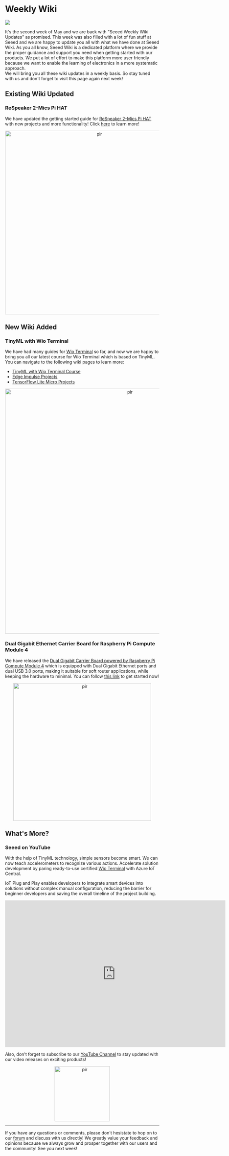 # Weekly Wiki
![](https://files.seeedstudio.com/wiki/IMAGES/21-May-Week-2.png)

It's the second week of May and we are back with "Seeed Weekly Wiki Updates" as promised. This week was also filled with a lot of fun stuff at Seeed and we are happy to update you all with what we have done at Seeed Wiki. 
As you all know, Seeed Wiki is a dedicated platform where we provide the proper guidance and support you need when getting started with our products. We put a lot of effort to make this platform more user friendly because we want to enable the learning of electronics in a more systematic approach.  
We will bring you all these wiki updates in a weekly basis. So stay tuned with us and don't forget to visit this page again next week!

## Existing Wiki Updated 

### ReSpeaker 2-Mics Pi HAT

We have updated the getting started guide for [ReSpeaker 2-Mics Pi HAT](https://www.seeedstudio.com/ReSpeaker-2-Mics-Pi-HAT-p-2874.html) with new projects and more functionality! Click [here](https://wiki.seeedstudio.com/ReSpeaker_2_Mics_Pi_HAT/) to learn more!

<p style="text-align:center;"><a href="https://wiki.seeedstudio.com/ODYSSEY-X86J4105-Installing-OS/"><img src="https://files.seeedstudio.com/products/107100001/01.png" alt="pir"  width="600" height="auto"></a></p>

## New Wiki Added

### TinyML with Wio Terminal

We have had many guides for [Wio Terminal](https://www.seeedstudio.com/Wio-Terminal-p-4509.html) so far, and now we are happy to bring you all our latest course for Wio Terminal which is based on TinyML. You can navigate to the following wiki pages to learn more:

- [TinyML with Wio Terminal Course](https://wiki.seeedstudio.com/Wio-Terminal-TinyML/)
- [Edge Impulse Projects](https://wiki.seeedstudio.com/Wio-Terminal-TinyML-EI-1/)
- [TensorFlow Lite Micro Projects](https://wiki.seeedstudio.com/Wio-Terminal-TinyML-TFLM-1/)

<p style="text-align:center;"><a href="https://wiki.seeedstudio.com/Wio-Terminal-TinyML/"><img src="https://files.seeedstudio.com/wiki/Wio-Terminal-Edge-Impulse/booze.jpg" alt="pir"  width="800" height="auto"></a></p>

### Dual Gigabit Ethernet Carrier Board for Raspberry Pi Compute Module 4

We have released the [Dual Gigabit Carrier Board powered by Raspberry Pi Compute Module 4](https://www.seeedstudio.com/Rapberry-Pi-CM4-Dual-GbE-Carrier-Board-p-4874.html) which is equipped with Dual Gigabit Ethernet ports and dual USB 3.0 ports, making it suitable for soft router applications, while keeping the hardware to minimal.
You can follow [this link](https://wiki.seeedstudio.com/Dual-Gigabit-Ethernet-Carrier-Board-for-Raspberry-Pi-CM4/) to get started now!

<p style="text-align:center;"><a href="https://wiki.seeedstudio.com/Dual-Gigabit-Ethernet-Carrier-Board-for-Raspberry-Pi-CM4/"><img src="https://files.seeedstudio.com/wiki/102110497/CM4-default.png" alt="pir"  width="450" height="auto"></a></p>

## What's More?

### Seeed on YouTube

With the help of TinyML technology, simple sensors become smart. We can now teach accelerometers to recognize various actions. Accelerate solution development by paring ready-to-use certified [Wio Terminal](https://www.seeedstudio.com/Wio-Terminal-p-4509.html) with Azure IoT Central.

IoT Plug and Play enables developers to integrate smart devices into solutions without complex manual configuration, reducing the barrier for beginner developers and saving the overall timeline of the project building.

<p style="text-align:center;"><iframe width="720" height="480" src="https://www.youtube.com/embed/qm_G5K7VzgY" frameborder="0" allow="accelerometer; encrypted-media; gyroscope; picture-in-picture" allowfullscreen></iframe></p>

Also, don't forget to subscribe to our [YouTube Channel](http://www.youtube.com/c/SeeedStudioSZ) to stay updated with our video releases on exciting products!

<p style="text-align:center;"><a href="http://www.youtube.com/c/SeeedStudioSZ"><img src="https://files.seeedstudio.com/wiki/IMAGE/Youtube%20Subs.png" alt="pir"  width="180" height="auto"></a></p>

<hr>

If you have any questions or comments, please don't hesistate to hop on to our [forum](https://forum.seeedstudio.com/latest) and discuss with us directly!
We greatly value your feedback and opinions because we always grow and prosper together with our users and the community!
See you next week!